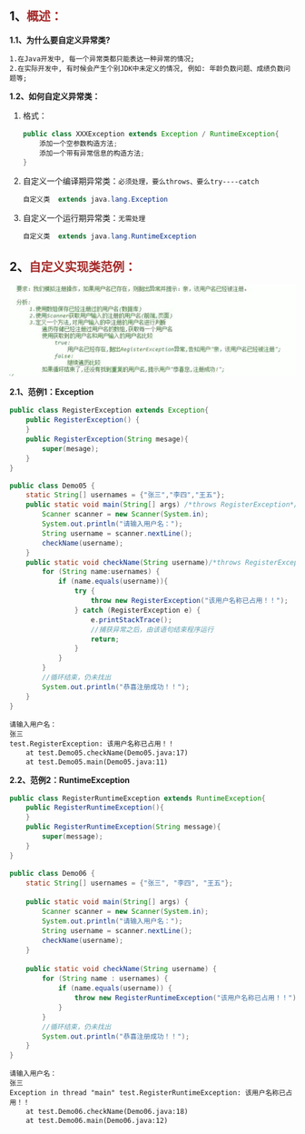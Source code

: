 ## 1、<span style="color:brown">概述：</span>

**1.1、为什么要自定义异常类?**

```apl
1.在Java开发中, 每一个异常类都只能表达一种异常的情况;
2.在实际开发中, 有时候会产生个别JDK中未定义的情况, 例如: 年龄负数问题、成绩负数问题等;
```

**1.2、如何自定义异常类：**

1. 格式：

   ```java
   public class XXXException extends Exception / RuntimeException{
       添加一个空参数构造方法;
       添加一个带有异常信息的构造方法;
   }
   ```

2. 自定义一个编译期异常类：`必须处理，要么throws、要么try----catch`

   ```java
   自定义类  extends java.lang.Exception
   ```

3. 自定义一个运行期异常类：`无需处理`

   ```java
   自定义类  extends java.lang.RuntimeException
   ```



## 2、<span style="color:brown">自定义实现类范例：</span>

![案例分析1](https://raw.githubusercontent.com/root-bine/image/main/Typora-image/%E8%87%AA%E5%AE%9A%E4%B9%89%E5%BC%82%E5%B8%B8%E7%B1%BB.png)

**2.1、范例1：Exception**

```java
public class RegisterException extends Exception{
    public RegisterException() {
    }
    public RegisterException(String mesage){
        super(mesage);
    }
}
```

```java
public class Demo05 {
    static String[] usernames = {"张三","李四","王五"};
    public static void main(String[] args) /*throws RegisterException*/{
        Scanner scanner = new Scanner(System.in);
        System.out.println("请输入用户名：");
        String username = scanner.nextLine();
        checkName(username);
    }
    public static void checkName(String username)/*throws RegisterException*/{
        for (String name:usernames) {
            if (name.equals(username)){
                try {
                    throw new RegisterException("该用户名称已占用！！");
                } catch (RegisterException e) {
                    e.printStackTrace();
                    //捕获异常之后，由该语句结束程序运行
                    return;
                }
            }
        }
        //循环结束，仍未找出
        System.out.println("恭喜注册成功！！");
    }
}
```

```apl
请输入用户名：
张三
test.RegisterException: 该用户名称已占用！！
	at test.Demo05.checkName(Demo05.java:17)
	at test.Demo05.main(Demo05.java:11)
```

**2.2、范例2：RuntimeException**

```java
public class RegisterRuntimeException extends RuntimeException{
    public RegisterRuntimeException(){
    }
    public RegisterRuntimeException(String message){
        super(message);
    }
}
```

```java
public class Demo06 {
    static String[] usernames = {"张三", "李四", "王五"};

    public static void main(String[] args) {
        Scanner scanner = new Scanner(System.in);
        System.out.println("请输入用户名：");
        String username = scanner.nextLine();
        checkName(username);
    }

    public static void checkName(String username) {
        for (String name : usernames) {
            if (name.equals(username)) {
                throw new RegisterRuntimeException("该用户名称已占用！！");
            }
        }
        //循环结束，仍未找出
        System.out.println("恭喜注册成功！！");
    }
}
```

```apl
请输入用户名：
张三
Exception in thread "main" test.RegisterRuntimeException: 该用户名称已占用！！
	at test.Demo06.checkName(Demo06.java:18)
	at test.Demo06.main(Demo06.java:12)
```

